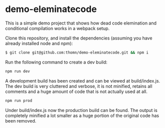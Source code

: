 # demo-eleminatecode

This is a simple demo project that shows how dead code elemination and conditional compilation works in a webpack setup.

Clone this repository, and install the dependencies (assuming you have already installed node and npm):
````bash
$ git clone git@github.com:thomn/demo-eleminatecode.git && npm i
````

Run the following command to create a dev build:
````bash
npm run dev
````

A development build has been created and can be viewed at build/index.js. The dev build is very cluttered and verbose, it is not minified, retains all comments and a huge amount of code that is not actually used at all.

````bash
npm run prod
````
Under build/index.js now the production build can be found. The output is completely minified a lot smaller as a huge portion of the original code has been removed.